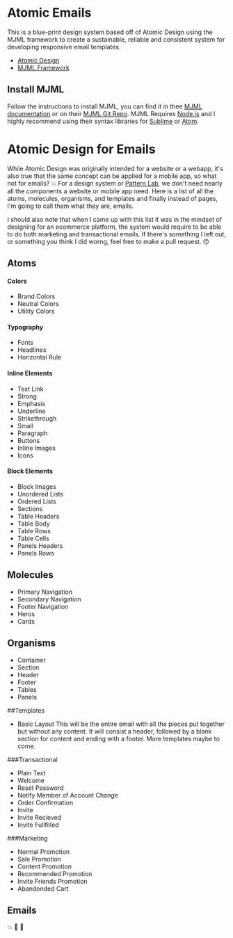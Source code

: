 # Atomic Emails
This is a blue-print design system based off of Atomic Design using the MJML framework to create a sustainable, reliable and consistent system for developing responsive email templates. 

* [Atomic Design](http://bradfrost.com/blog/post/atomic-web-design)
* [MJML Framework](https://mjml.io)

## Install MJML
Follow the instructions to install MJML, you can find it in thee [MJML documentation](https://mjml.io/documentation) or on their [MJML Git Repo](https://github.com/mjmlio/mjml). MJML Requires [Node.js](https://nodejs.org/en/) and I highly recommend using their syntax libraries for [Sublime](https://github.com/mjmlio/mjml-syntax) or [Atom](https://atom.io/packages/language-mjml).

# Atomic Design for Emails
While Atomic Design was originally intended for a website or a webapp, it's also true that the same concept can be applied for a mobile app, so what not for emails? :boom: For a design system or [Pattern Lab](http://demo.patternlab.io/), we don't need nearly all the components a website or mobile app need. Here is a list of all the atoms, molecules, organisms, and templates and finally instead of pages, I'm going to call them what they are, emails.

I should also note that when I came up with this list it was in the mindset of designing for an ecommerce platform, the system would require to be able to do both marketing and transactional emails. If there's something I left out, or something you think I did worng, feel free to make a pull request. :kissing_smiling_eyes:


## Atoms 

#### Colors
* Brand Colors
* Neutral Colors
* Utility Colors

#### Typography
* Fonts
* Headlines
* Horizontal Rule

#### Inline Elements
* Text Link
* Strong
* Emphasis
* Underline
* Strikethrough
* Small
* Paragraph
* Buttons
* Inline Images
* Icons

#### Block Elements
* Block Images
* Unordered Lists
* Ordered Lists
* Sections
* Table Headers
* Table Body
* Table Rows
* Table Cells
* Panels Headers
* Panels Rows


## Molecules 
* Primary Navigation
* Secondary Navigation
* Footer Navigation
* Heros
* Cards

## Organisms 
* Container
* Section
* Header
* Footer
* Tables
* Panels

##Templates
* Basic Layout 
This will be the entire email with all the pieces put together but without any content. It will consist a header, followed by a blank section for content and ending with a footer. More templates maybe to come.

###Transactional
* Plain Text
* Welcome 
* Reset Password 
* Notify Member of Account Change 
* Order Confirmation
* Invite
* Invite Recieved
* Invite Fullfilled

###Marketing
* Normal Promotion
* Sale Promotion
* Content Promotion
* Recommended Promotion
* Invite Friends Promotion
* Abandonded Cart

## Emails
:boom: :dizzy: :rocket: 

































